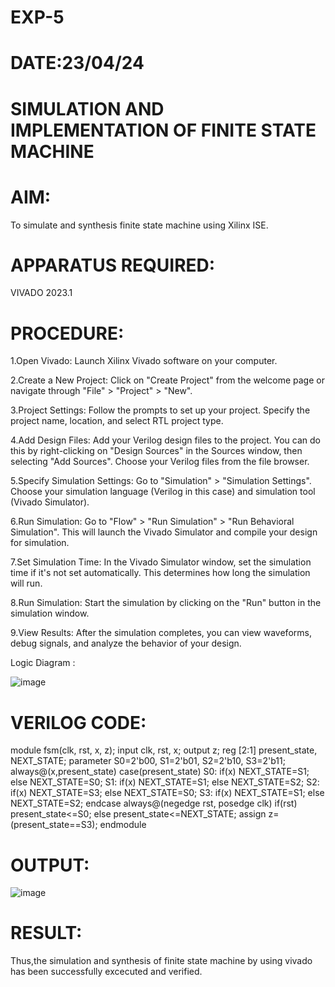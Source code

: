 # EXP-5
# DATE:23/04/24

# SIMULATION AND IMPLEMENTATION OF FINITE STATE MACHINE

# AIM:
To simulate and synthesis finite state machine using Xilinx ISE.

# APPARATUS REQUIRED: 
VIVADO 2023.1


# PROCEDURE: 
1.Open Vivado: Launch Xilinx Vivado software on your computer.

2.Create a New Project: Click on "Create Project" from the welcome page or navigate through "File" > "Project" > "New".

3.Project Settings: Follow the prompts to set up your project. Specify the project name, location, and select RTL project type.

4.Add Design Files: Add your Verilog design files to the project. You can do this by right-clicking on "Design Sources" in the Sources window, then selecting "Add Sources". Choose your Verilog files from the file browser.

5.Specify Simulation Settings: Go to "Simulation" > "Simulation Settings". Choose your simulation language (Verilog in this case) and simulation tool (Vivado Simulator).

6.Run Simulation: Go to "Flow" > "Run Simulation" > "Run Behavioral Simulation". This will launch the Vivado Simulator and compile your design for simulation.

7.Set Simulation Time: In the Vivado Simulator window, set the simulation time if it's not set automatically. This determines how long the simulation will run.

8.Run Simulation: Start the simulation by clicking on the "Run" button in the simulation window.

9.View Results: After the simulation completes, you can view waveforms, debug signals, and analyze the behavior of your design.

Logic Diagram :

![image](https://github.com/navaneethans/VLSI-LAB-EXP-5/assets/6987778/34ec5d63-2b3b-4511-81ef-99f4572d5869)


# VERILOG CODE:
module fsm(clk, rst, x, z); input clk, rst, x; output z; reg [2:1] present_state, NEXT_STATE; parameter S0=2'b00, S1=2'b01, S2=2'b10, S3=2'b11; always@(x,present_state) case(present_state) S0: if(x) NEXT_STATE=S1; else NEXT_STATE=S0; S1: if(x) NEXT_STATE=S1; else NEXT_STATE=S2; S2: if(x) NEXT_STATE=S3; else NEXT_STATE=S0; S3: if(x) NEXT_STATE=S1; else NEXT_STATE=S2; endcase always@(negedge rst, posedge clk) if(rst) present_state<=S0; else present_state<=NEXT_STATE; assign z=(present_state==S3); endmodule


# OUTPUT:
![image](https://github.com/navaneethans/VLSI-LAB-EXP-5/assets/159164885/4fab79b5-8c02-4a0f-af1b-a26ea7a5585f)



# RESULT:
Thus,the simulation and synthesis of finite state machine by using vivado has been successfully excecuted and verified.



